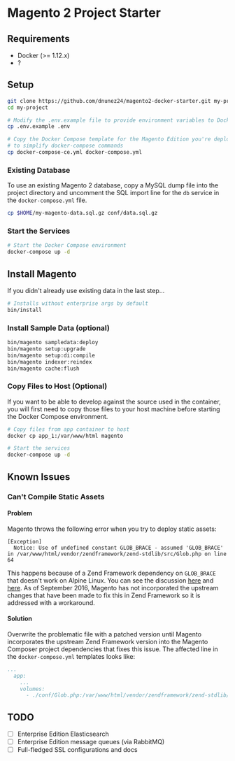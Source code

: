 # Magento 2 Project Starter

## Requirements

* Docker (>= 1.12.x)
* ?

## Setup

```bash
git clone https://github.com/dnunez24/magento2-docker-starter.git my-project
cd my-project

# Modify the .env.example file to provide environment variables to Docker Compose
cp .env.example .env

# Copy the Docker Compose template for the Magento Edition you're deploying
# to simplify docker-compose commands
cp docker-compose-ce.yml docker-compose.yml
```

### Existing Database

To use an existing Magento 2 database, copy a MySQL dump file into the project directory and uncomment the SQL import line for the `db` service in the `docker-compose.yml` file.

```bash
cp $HOME/my-magento-data.sql.gz conf/data.sql.gz
```

### Start the Services

```bash
# Start the Docker Compose environment
docker-compose up -d
```

## Install Magento

If you didn't already use existing data in the last step...

```bash
# Installs without enterprise args by default
bin/install
```

### Install Sample Data (optional)

```bash
bin/magento sampledata:deploy
bin/magento setup:upgrade
bin/magento setup:di:compile
bin/magento indexer:reindex
bin/magento cache:flush
```

### Copy Files to Host (Optional)

If you want to be able to develop against the source used in the container, you will first need to copy those files to your host machine before starting the Docker Compose environment.

```bash
# Copy files from app container to host
docker cp app_1:/var/www/html magento

# Start the services
docker-compose up -d
```

## Known Issues

### Can't Compile Static Assets

#### Problem

Magento throws the following error when you try to deploy static assets:

```
[Exception]                                                                                                                                    
  Notice: Use of undefined constant GLOB_BRACE - assumed 'GLOB_BRACE' in /var/www/html/vendor/zendframework/zend-stdlib/src/Glob.php on line 64
```

This happens because of a Zend Framework dependency on `GLOB_BRACE` that doesn't work on Alpine Linux. You can see the discussion [here](https://github.com/magento/magento2/issues/2130) and [here](https://github.com/zendframework/zend-stdlib/issues/58). As of September 2016, Magento has not incorporated the upstream changes that have been made to fix this in Zend Framework so it is addressed with a workaround.

#### Solution

Overwrite the problematic file with a patched version until Magento incorporates the upstream Zend Framework version into the Magento Composer project dependencies that fixes this issue. The affected line in the `docker-compose.yml` templates looks like:

```yaml
...
  app:
    ...
    volumes:
      - ./conf/Glob.php:/var/www/html/vendor/zendframework/zend-stdlib/src/Glob.php
```

## TODO

* [ ] Enterprise Edition Elasticsearch
* [ ] Enterprise Edition message queues (via RabbitMQ)
* [ ] Full-fledged SSL configurations and docs
